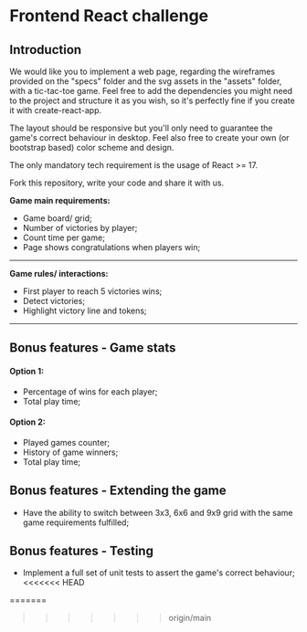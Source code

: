 # Frontend React challenge

## **Introduction**
We would like you to implement a web page, regarding the wireframes provided on the "specs" folder and the svg assets in the "assets" folder, with a tic-tac-toe game. 
Feel free to add the dependencies you might need to the project and structure it as you wish, so it's perfectly fine if you create it with create-react-app.

The layout should be responsive but you'll only need to guarantee the game's correct behaviour in desktop. Feel also free to create your own (or bootstrap based) color scheme and design.

The only mandatory tech requirement is the usage of React >= 17.

Fork this repository, write your code and share it with us.

 **Game main requirements:**
- Game board/ grid;
- Number of victories by player;
- Count time per game;
- Page shows congratulations when players win;
___
 **Game rules/ interactions:**
- First player to reach 5 victories wins;
- Detect victories;
- Highlight victory line and tokens;
___
## Bonus features - Game stats
#### **Option 1:**
- Percentage of wins for each player;
- Total play time;

#### **Option 2:**
- Played games counter;
- History of game winners;
- Total play time;

## Bonus features - Extending the game
- Have the ability to switch between 3x3, 6x6 and 9x9 grid with the same game requirements fulfilled;

## Bonus features - Testing
- Implement a full set of unit tests to assert the game's correct behaviour;
<<<<<<< HEAD

=======
>>>>>>> origin/main
